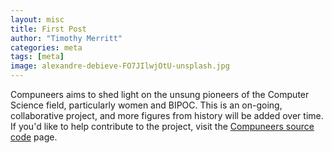 ```yaml
---
layout: misc
title: First Post
author: "Timothy Merritt"
categories: meta
tags: [meta]
image: alexandre-debieve-FO7JIlwjOtU-unsplash.jpg
---
```


Compuneers aims to shed light on the unsung pioneers of the Computer Science field, particularly women and BIPOC. This is an on-going, collaborative project, and more figures from history will be added over time. If you'd like to help contribute to the project, visit the [Compuneers source code](https://github.com/timmybytes/compuneers) page.
